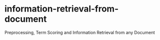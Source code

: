 # information-retrieval-from-document
 Preprocessing, Term Scoring and Information Retrieval from any Document
